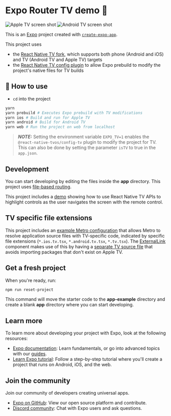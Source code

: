 # Expo Router TV demo 👋

![Apple TV screen shot](https://github.com/douglowder/examples/assets/6577821/a881466f-a7a0-4c66-b1fc-33235c466997)
![Android TV screen shot](https://github.com/douglowder/examples/assets/6577821/815c8e01-8275-4cc1-bd57-b9c8bce1fb02)

This is an [Expo](https://expo.dev) project created with [`create-expo-app`](https://www.npmjs.com/package/create-expo-app).

This project uses

- the [React Native TV fork](https://github.com/react-native-tvos/react-native-tvos), which supports both phone (Android and iOS) and TV (Android TV and Apple TV) targets
- the [React Native TV config plugin](https://github.com/react-native-tvos/config-tv/tree/main/packages/config-tv) to allow Expo prebuild to modify the project's native files for TV builds

## 🚀 How to use

- `cd` into the project

```sh
yarn
yarn prebuild # Executes Expo prebuild with TV modifications
yarn ios # Build and run for Apple TV
yarn android # Build for Android TV
yarn web # Run the project on web from localhost
```

> **_NOTE:_**
> Setting the environment variable `EXPO_TV=1` enables the `@react-native-tvos/config-tv` plugin to modify the project for TV.
> This can also be done by setting the parameter `isTV` to true in the `app.json`.

## Development

You can start developing by editing the files inside the **app** directory. This project uses [file-based routing](https://docs.expo.dev/router/introduction).

This project includes a [demo](./components/EventHandlingDemo.tsx) showing how to use React Native TV APIs to highlight controls as the user navigates the screen with the remote control.

## TV specific file extensions

This project includes an [example Metro configuration](./metro.config.js) that allows Metro to resolve application source files with TV-specific code, indicated by specific file extensions (`*.ios.tv.tsx`, `*.android.tv.tsx`, `*.tv.tsx`). The [ExternalLink](./components/ExternalLink.tsx) component makes use of this by having a [separate TV source file](./components/ExternalLink.tv.tsx) that avoids importing packages that don't exist on Apple TV.

## Get a fresh project

When you're ready, run:

```bash
npm run reset-project
```

This command will move the starter code to the **app-example** directory and create a blank **app** directory where you can start developing.

## Learn more

To learn more about developing your project with Expo, look at the following resources:

- [Expo documentation](https://docs.expo.dev/): Learn fundamentals, or go into advanced topics with our [guides](https://docs.expo.dev/guides).
- [Learn Expo tutorial](https://docs.expo.dev/learn): Follow a step-by-step tutorial where you'll create a project that runs on Android, iOS, and the web.

## Join the community

Join our community of developers creating universal apps.

- [Expo on GitHub](https://github.com/expo/expo): View our open source platform and contribute.
- [Discord community](https://chat.expo.dev): Chat with Expo users and ask questions.
